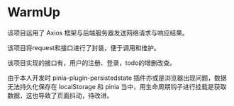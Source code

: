 # WarmUp

该项目运用了 Axios 框架与后端服务器发送网络请求与响应结果。

该项目将request和接口进行了封装，便于调用和维护。

该项目实现的接口有，用户的注册、登录，todo的增删改查。

由于本人开发时 pinia-plugin-persistedstate 插件亦或是浏览器出现问题，数据无法持久化保存在 localStorage 和 pinia 当中，用生命周期钩子进行挂载是获取数据，这也导致了页面抖动，待改进。